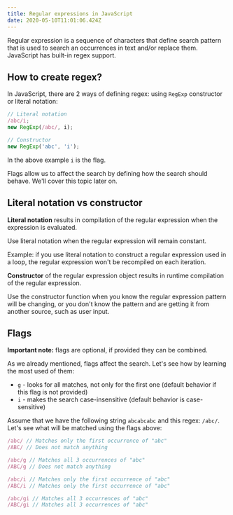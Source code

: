 ```yaml
---
title: Regular expressions in JavaScript
date: 2020-05-10T11:01:06.424Z
---
```

Regular expression is a sequence of characters that define search pattern that is used to search an occurrences in text and/or replace them. JavaScript has built-in regex support.

## How to create regex?

In JavaScript, there are 2 ways of defining regex: using `RegExp` constructor or literal notation:

```javascript
// Literal notation
/abc/i;
new RegExp(/abc/, i);

// Constructor
new RegExp('abc', 'i');
```

In the above example `i` is the flag.

Flags allow us to affect the search by defining how the search should behave. We'll cover this topic later on.

## Literal notation vs constructor

**Literal notation** results in compilation of the regular expression when the expression is evaluated. 

Use literal notation when the regular expression will remain constant. 

Example: if you use literal notation to construct a regular expression used in a loop, the regular expression won't be recompiled on each iteration.

**Constructor** of the regular expression object results in runtime compilation of the regular expression. 

Use the constructor function when you know the regular expression pattern will be changing, or you don't know the pattern and are getting it from another source, such as user input.

## Flags

**Important note:** flags are optional, if provided they can be combined.

As we already mentioned, flags affect the search. Let's see how by learning the most used of them:

* `g` - looks for all matches, not only for the first one (default behavior if this flag is not provided)
* `i` - makes the search case-insensitive (default behavior is case-sensitive)

Assume that we have the following string `abcabcabc` and this regex: `/abc/`. Let's see what will be matched using the flags above:

```javascript
/abc/ // Matches only the first occurrence of "abc"
/ABC/ // Does not match anything

/abc/g // Matches all 3 occurrences of "abc"
/ABC/g // Does not match anything

/abc/i // Matches only the first occurrence of "abc"
/ABC/i // Matches only the first occurrence of "abc"

/abc/gi // Matches all 3 occurrences of "abc"
/ABC/gi // Matches all 3 occurrences of "abc"
```